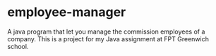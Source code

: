 # employee-manager
A java program that let you manage the commission employees of a company. This is a project for my Java assignment at FPT Greenwich school.
